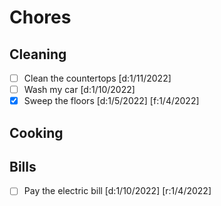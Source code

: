 # Chores

## Cleaning

- [ ] Clean the countertops [d:1/11/2022]
- [ ] Wash my car [d:1/10/2022]
- [x] Sweep the floors [d:1/5/2022] [f:1/4/2022]

## Cooking

## Bills

- [ ] Pay the electric bill [d:1/10/2022] [r:1/4/2022]
